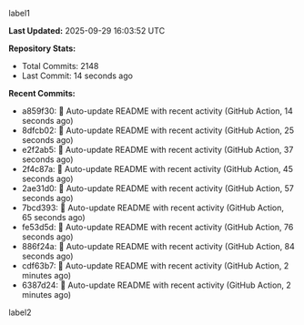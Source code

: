 
label1 
<!-- ACTIVITY_START -->
**Last Updated:** 2025-09-29 16:03:52 UTC

**Repository Stats:**
- Total Commits: 2148
- Last Commit: 14 seconds ago

**Recent Commits:**
- a859f30: 🤖 Auto-update README with recent activity (GitHub Action, 14 seconds ago)
- 8dfcb02: 🤖 Auto-update README with recent activity (GitHub Action, 25 seconds ago)
- e2f2ab5: 🤖 Auto-update README with recent activity (GitHub Action, 37 seconds ago)
- 2f4c87a: 🤖 Auto-update README with recent activity (GitHub Action, 45 seconds ago)
- 2ae31d0: 🤖 Auto-update README with recent activity (GitHub Action, 57 seconds ago)
- 7bcd393: 🤖 Auto-update README with recent activity (GitHub Action, 65 seconds ago)
- fe53d5d: 🤖 Auto-update README with recent activity (GitHub Action, 76 seconds ago)
- 886f24a: 🤖 Auto-update README with recent activity (GitHub Action, 84 seconds ago)
- cdf63b7: 🤖 Auto-update README with recent activity (GitHub Action, 2 minutes ago)
- 6387d24: 🤖 Auto-update README with recent activity (GitHub Action, 2 minutes ago)
<!-- ACTIVITY_END -->

label2
